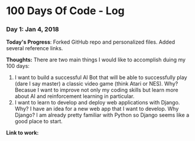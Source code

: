 # 100 Days Of Code - Log

### Day 1: Jan 4, 2018

**Today's Progress**: Forked GitHub repo and personalized files. Added several reference links.

**Thoughts:** There are two main things I would like to accomplish duing my 100 days:
1. I want to build a successful AI Bot that will be able to successfully play (dare I say master) a classic video game (think Atari or NES). Why? Becasue I want to improve not only my coding skills but learn more about AI and reinforcement learning in particular.
2. I want to learn to develop and deploy web applications with Django. Why? I have an idea for a new web app that I want to develop. Why Django? I am already pretty familiar with Python so Django seems like a good place to start.

**Link to work:** 
